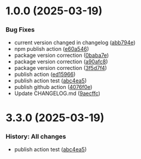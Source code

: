 # 1.0.0 (2025-03-19)


### Bug Fixes

* current version changed in changelog ([abb794e](https://github.com/KarthikAravindR/infinite-canvas/commit/abb794e91e0e0a622578b02d0e913da2fa323101))
* npm publish action ([e60a546](https://github.com/KarthikAravindR/infinite-canvas/commit/e60a546328253235abbbc3be3d3636c4642ab29b))
* package version correction ([0baba7e](https://github.com/KarthikAravindR/infinite-canvas/commit/0baba7ef429261f51bb9fbe12873a2bd48de19ad))
* package version correction ([a90afc8](https://github.com/KarthikAravindR/infinite-canvas/commit/a90afc825c8bdde16e4ab176f20b07b0adf5ef80))
* package version correction ([3f5d7f4](https://github.com/KarthikAravindR/infinite-canvas/commit/3f5d7f4b5fdddcfb7a78498ac15f67deeca5cfde))
* publish action ([ed15966](https://github.com/KarthikAravindR/infinite-canvas/commit/ed15966248ddf479525db8d0b926c7c13c0b4920))
* publish action test ([abc4ea5](https://github.com/KarthikAravindR/infinite-canvas/commit/abc4ea5b753db068ba6628e6f312e484675187e6))
* publish github action ([4076f0e](https://github.com/KarthikAravindR/infinite-canvas/commit/4076f0e492d28586a6b1f67ae88cae4f22598148))
* Update CHANGELOG.md ([9aecffc](https://github.com/KarthikAravindR/infinite-canvas/commit/9aecffcb351898a4f6edbcc2118499ba5580e2ad))

# 3.3.0 (2025-03-19)

### History: All changes

- publish action test ([abc4ea5](https://github.com/KarthikAravindR/infinite-canvas/commit/abc4ea5b753db068ba6628e6f312e484675187e6))
